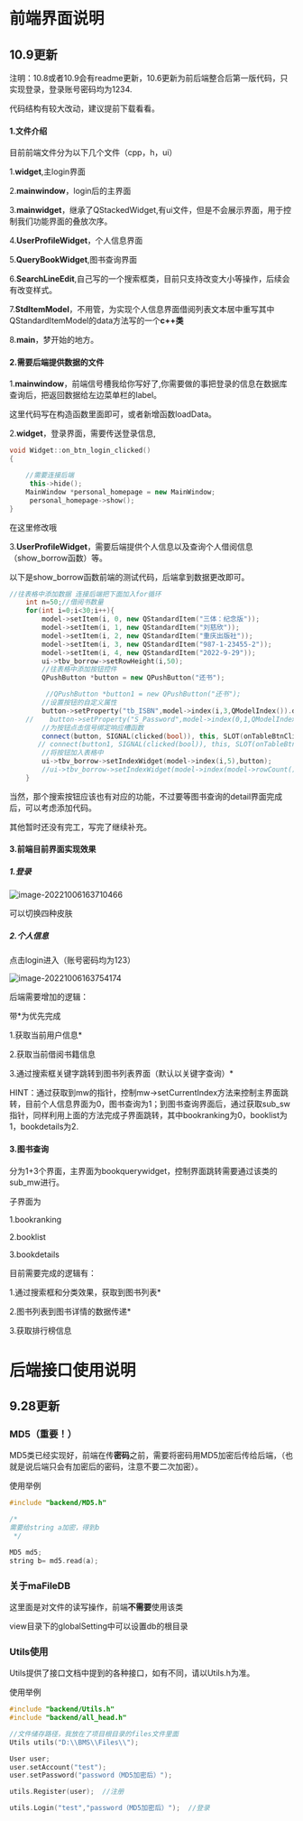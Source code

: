 # 前端界面说明

## 10.9更新

注明：10.8或者10.9会有readme更新，10.6更新为前后端整合后第一版代码，只实现登录，登录账号密码均为1234.

代码结构有较大改动，建议提前下载看看。

#### 1.文件介绍

目前前端文件分为以下几个文件（cpp，h，ui）

1.**widget**,主login界面

2.**mainwindow**，login后的主界面

3.**mainwidget**，继承了QStackedWidget,有ui文件，但是不会展示界面，用于控制我们功能界面的叠放次序。

4.**UserProfileWidget**，个人信息界面

5.**QueryBookWidget**,图书查询界面

6.**SearchLineEdit**,自己写的一个搜索框类，目前只支持改变大小等操作，后续会有改变样式。

7.**StdItemModel**，不用管，为实现个人信息界面借阅列表文本居中重写其中QStandardItemModel的data方法写的一个**c++类**

8.**main**，梦开始的地方。



#### 2.需要后端提供数据的文件

1.**mainwindow**，前端信号槽我给你写好了,你需要做的事把登录的信息在数据库查询后，把返回数据给左边菜单栏的label。

这里代码写在构造函数里面即可，或者新增函数loadData。

2.**widget**，登录界面，需要传送登录信息,

```c++
void Widget::on_btn_login_clicked()
{

    //需要连接后端
     this->hide();
    MainWindow *personal_homepage = new MainWindow;
     personal_homepage->show();
}
```

在这里修改哦

3.**UserProfileWidget**，需要后端提供个人信息以及查询个人借阅信息（show_borrow函数）等。

以下是show_borrow函数前端的测试代码，后端拿到数据更改即可。

```c++
//往表格中添加数据 连接后端把下面加入for循环
    int n=50;//借阅书数量
    for(int i=0;i<30;i++){
        model->setItem(i, 0, new QStandardItem("三体：纪念版"));
        model->setItem(i, 1, new QStandardItem("刘慈欣"));
        model->setItem(i, 2, new QStandardItem("重庆出版社"));
        model->setItem(i, 3, new QStandardItem("987-1-23455-2"));
        model->setItem(i, 4, new QStandardItem("2022-9-29"));
        ui->tbv_borrow->setRowHeight(i,50);
        //往表格中添加按钮控件
        QPushButton *button = new QPushButton("还书");

         //QPushButton *button1 = new QPushButton("还书");
        //设置按钮的自定义属性
        button->setProperty("tb_ISBN",model->index(i,3,QModelIndex()).data().toString());
    //    button->setProperty("S_Password",model->index(0,1,QModelIndex()).data().toInt());//还可以定义返回其他列
        //为按钮点击信号绑定响应槽函数
        connect(button, SIGNAL(clicked(bool)), this, SLOT(onTableBtnClicked()));
       // connect(button1, SIGNAL(clicked(bool)), this, SLOT(onTableBtnClicked()));
        //将按钮加入表格中
        ui->tbv_borrow->setIndexWidget(model->index(i,5),button);
        //ui->tbv_borrow->setIndexWidget(model->index(model->rowCount()-1,5),button);//rowCount()-1是最后行号，从0行开始
    }
```

当然，那个搜索按钮应该也有对应的功能，不过要等图书查询的detail界面完成后，可以考虑添加代码。

其他暂时还没有完工，写完了继续补充。



#### 3.前端目前界面实现效果

##### 1.登录

![image-20221006163710466](https://yuan-1314071695.cos.ap-nanjing.myqcloud.com/img/image-20221006163710466.png)

可以切换四种皮肤

##### 2.个人信息

点击login进入（账号密码均为123）

![image-20221006163754174](https://yuan-1314071695.cos.ap-nanjing.myqcloud.com/img/image-20221006163754174.png)

后端需要增加的逻辑：

带\*为优先完成

1.获取当前用户信息\*

2.获取当前借阅书籍信息

3.通过搜索框关键字跳转到图书列表界面（默认以关键字查询）\*

HINT：通过获取到mw的指针，控制mw->setCurrentIndex方法来控制主界面跳转，目前个人信息界面为0，图书查询为1；到图书查询界面后，通过获取sub_sw指针，同样利用上面的方法完成子界面跳转，其中bookranking为0，booklist为1，bookdetails为2.



#### 3.图书查询

分为1+3个界面，主界面为bookquerywidget，控制界面跳转需要通过该类的sub_mw进行。

子界面为

1.bookranking

2.booklist

3.bookdetails

目前需要完成的逻辑有：

1.通过搜索框和分类效果，获取到图书列表\*

2.图书列表到图书详情的数据传递\*

3.获取排行榜信息

# 后端接口使用说明

##  9.28更新

### MD5（重要！）

MD5类已经实现好，前端在传**密码**之前，需要将密码用MD5加密后传给后端，（也就是说后端只会有加密后的密码，注意不要二次加密）。

使用举例

```c++
#include "backend/MD5.h"

/*
需要给string a加密，得到b
 */

MD5 md5;
string b= md5.read(a);
```



### 关于maFileDB

这里面是对文件的读写操作，前端**不需要**使用该类

view目录下的globalSetting中可以设置db的根目录

### Utils使用

Utils提供了接口文档中提到的各种接口，如有不同，请以Utils.h为准。

使用举例

```c++
#include "backend/Utils.h"
#include "backend/all_head.h"

//文件储存路径，我放在了项目根目录的files文件里面
Utils utils("D:\\BMS\\Files\\"); 

User user;
user.setAccount("test");
user.setPassword("password（MD5加密后）");

utils.Register(user);  //注册

utils.Login("test","password（MD5加密后）");  //登录
```
